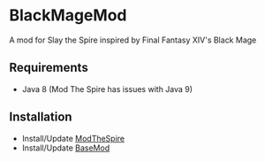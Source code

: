 # BlackMageMod
A mod for Slay the Spire inspired by Final Fantasy XIV's Black Mage

## Requirements ##
* Java 8 (Mod The Spire has issues with Java 9)

## Installation ##
* Install/Update [ModTheSpire](https://github.com/kiooeht/ModTheSpire)
* Install/Update [BaseMod](https://github.com/daviscook477/BaseMod)
